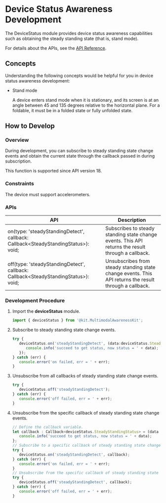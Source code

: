 # Device Status Awareness Development
<!--Kit: Multimodal Awareness Kit-->
<!--Subsystem: MultimodalAwareness-->
<!--Owner: @dilligencer-->
<!--Designer: @zou_ye-->
<!--Tester: @judan-->
<!--Adviser: @hu-zhiqiong-->

The DeviceStatus module provides device status awareness capabilities such as obtaining the steady standing state (that is, stand mode).

For details about the APIs, see the [API Reference](../../reference/apis-multimodalawareness-kit/js-apis-awareness-deviceStatus.md).

## Concepts

Understanding the following concepts would be helpful for you in device status awareness development:

- Stand mode

    A device enters stand mode when it is stationary, and its screen is at an angle between 45 and 135 degrees relative to the horizontal plane. For a foldable, it must be in a folded state or fully unfolded state.

## How to Develop

### Overview

During development, you can subscribe to steady standing state change events and obtain the current state through the callback passed in during subscription.

This function is supported since API version 18.

### Constraints

The device must support accelerometers.

### APIs

| API                                                      | Description                                  |
| ------------------------------------------------------------ | -------------------------------------- |
| on(type: 'steadyStandingDetect', callback: Callback&lt;SteadyStandingStatus&gt;): void; | Subscribes to steady standing state change events. This API returns the result through a callback.|
| off(type: 'steadyStandingDetect', callback: Callback&lt;SteadyStandingStatus&gt;): void; | Unsubscribes from steady standing state change events. This API returns the result through a callback.                  |

### Development Procedure

1. Import the **deviceStatus** module.

   ```ts
   import { deviceStatus } from '@kit.MultimodalAwarenessKit';
   ```

2. Subscribe to steady standing state change events.

   ```ts
   try {
      deviceStatus.on('steadyStandingDetect', (data:deviceStatus.SteadyStandingStatus) => {
         console.info('succeed to get status, now status = ' + data);
      });
   } catch (err) {
      console.error('on failed, err = ' + err);
   }
   ```

3. Unsubscribe from all callbacks of steady standing state change events.

   ```ts
   try {
      deviceStatus.off('steadyStandingDetect');
   } catch (err) {
      console.error('off failed, err = ' + err);
   }
   ```

4. Unsubscribe from the specific callback of steady standing state change events.

   ```ts
   // Define the callback variable.
   let callback : Callback<deviceStatus.SteadyStandingStatus> = (data : deviceStatus. SteadyStandingStatus) => {
      console.info('succeed to get status, now status = ' + data);
   };
   // Subscribe to a specific callback of steady standing state change events.
   try {
      deviceStatus.on('steadyStandingDetect', callback);
   } catch (err) {
      console.error('on failed, err = ' + err);
   }
   // Unsubscribe from the specific callback of steady standing state change events.
   try {
      deviceStatus.off('steadyStandingDetect', callback);
   } catch (err) {
      console.error('off failed, err = ' + err);
   }
   ```
